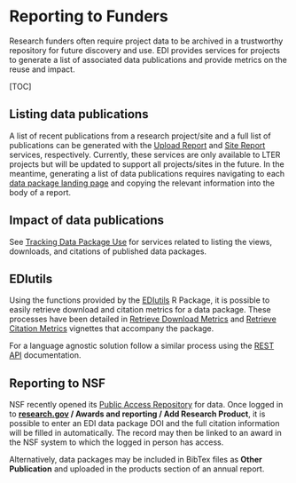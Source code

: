 # Reporting to Funders

Research funders often require project data to be archived in a trustworthy repository for future discovery and use. EDI provides services for projects to generate a list of associated data publications and provide metrics on the reuse and impact.

[TOC]

## Listing data publications

A list of recent publications from a research project/site and a full list of publications can be generated with the [Upload Report](/templates/resources/the-edi-dashboard.md#upload-report) and [Site Report](/templates/resources/the-edi-dashboard.md#site-report) services, respectively. Currently, these services are only available to LTER projects but will be updated to support all projects/sites in the future. In the meantime, generating a list of data publications requires navigating to each [data package landing page](/templates/resources/data-package-pages.md) and copying the relevant information into the body of a report.

## Impact of data publications

See [Tracking Data Package Use](/templates/resources/tracking-data-package-use.md) for services related to listing the views, downloads, and citations of published data packages.

## EDIutils

Using the functions provided by the [EDIutils](https://docs.ropensci.org/EDIutils/index.html) R Package, it is possible to easily retrieve download and citation metrics for a data package. These processes have been detailed in [Retrieve Download Metrics](https://docs.ropensci.org/EDIutils/articles/retrieve_downloads.html) and [Retrieve Citation Metrics](https://docs.ropensci.org/EDIutils/articles/retrieve_citations.html) vignettes that accompany the package.

For a language agnostic solution follow a similar process using the [REST API](https://pastaplus-core.readthedocs.io/en/latest/doc_tree/about.html) documentation.

## Reporting to NSF

NSF recently opened its [Public Access Repository](https://par.nsf.gov/) for data. Once logged in to **[research.gov](https://www.research.gov/research-web/) / Awards and reporting / Add Research Product**, it is possible to enter an EDI data package DOI and the full citation information will be filled in automatically. The record may then be linked to an award in the NSF system to which the logged in person has access.

Alternatively, data packages may be included in BibTex files as **Other Publication** and uploaded in the products section of an annual report.
